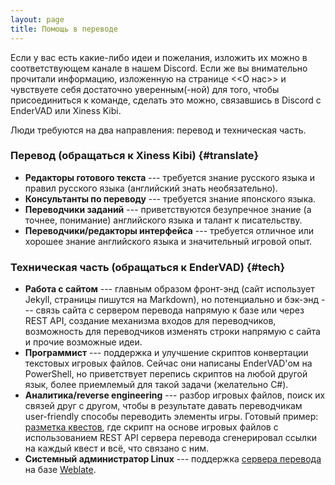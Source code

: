 ```yaml
---
layout: page
title: Помощь в переводе
---
```


Если у вас есть какие-либо идеи и пожелания, изложить их можно в соответствующем канале в нашем Discord. Если же вы внимательно прочитали информацию, изложенную на странице <<О нас>> и чувствуете себя достаточно уверенным(-ной) для того, чтобы присоединиться к команде, сделать это можно, связавшись в Discord с EnderVAD или Xiness Kibi.

Люди требуются на два направления: перевод и техническая часть.

### Перевод (обращаться к Xiness Kibi) {#translate}

* **Редакторы готового текста** --- требуется знание русского языка и правил русского языка (английский знать необязательно).
* **Консультанты по переводу** --- требуется знание японского языка.
* **Переводчики заданий** --- приветствуются безупречное знание (а точнее, понимание) английского языка и талант к писательству.
* **Переводчики/редакторы интерфейса** --- требуется отличное или хорошее знание английского языка и значительный игровой опыт.

### Техническая часть (обращаться к EnderVAD) {#tech}

* **Работа с сайтом** --- главным образом фронт-энд (сайт использует Jekyll, страницы пишутся на Markdown), но потенциально и бэк-энд --- связь сайта с сервером перевода напрямую к базе или через REST API, создание механизма входов для переводчиков, возможность для переводчиков изменять строки напрямую с сайта и прочие возможные идеи.
* **Программист** --- поддержка и улучшение скриптов конвертации текстовых игровых файлов. Сейчас они написаны EnderVAD'ом на PowerShell, но приветствует перепись скриптов на любой другой язык, более приемлемый для такой задачи (желательно C#).
* **Аналитика/reverse engineering** --- разбор игровых файлов, поиск их связей друг с другом, чтобы в результате давать переводчикам user-friendly способы переводить элементы игры. Готовый пример: [разметка квестов](https://xivrus.ru/dev/markdown/msq/hw), где скрипт на основе игровых файлов с использованием REST API сервера перевода сгенерировал ссылки на каждый квест и всё, что связано с ним.
* **Системный администратор Linux** --- поддержка [сервера перевода](https://translate.xivrus.ru) на базе [Weblate](https://weblate.com).